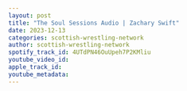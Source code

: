 ```yaml
---
layout: post
title: "The Soul Sessions Audio | Zachary Swift"
date: 2023-12-13
categories: scottish-wrestling-network
author: scottish-wrestling-network
spotify_track_id: 4UTdPN46OuUpeh7P2KMliu
youtube_video_id: 
apple_track_id: 
youtube_metadata: 
---
```

